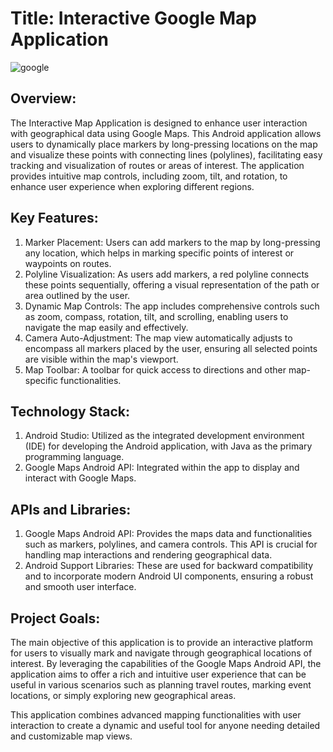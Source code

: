 <h1><b1>Title: Interactive Google Map Application</b1></h1>

![google](https://github.com/ashvinibalte/GoogleMapAPI/assets/125997432/2d143a58-8dc5-438c-8d63-729706a405bd)

<h2><b1>Overview:</b1></h2>

The Interactive Map Application is designed to enhance user interaction with geographical data using Google Maps. This Android application allows users to dynamically place markers by long-pressing locations on the map and visualize these points with connecting lines (polylines), facilitating easy tracking and visualization of routes or areas of interest. The application provides intuitive map controls, including zoom, tilt, and rotation, to enhance user experience when exploring different regions.

<h2><b1>Key Features:</b1></h2>

1. Marker Placement: Users can add markers to the map by long-pressing any location, which helps in marking specific points of interest or waypoints on routes.
2. Polyline Visualization: As users add markers, a red polyline connects these points sequentially, offering a visual representation of the path or area outlined by the user.
3. Dynamic Map Controls: The app includes comprehensive controls such as zoom, compass, rotation, tilt, and scrolling, enabling users to navigate the map easily and effectively.
4. Camera Auto-Adjustment: The map view automatically adjusts to encompass all markers placed by the user, ensuring all selected points are visible within the map's viewport.
5. Map Toolbar: A toolbar for quick access to directions and other map-specific functionalities.

<h2><b1>Technology Stack:</b1></h2>

1. Android Studio: Utilized as the integrated development environment (IDE) for developing the Android application, with Java as the primary programming language.
2. Google Maps Android API: Integrated within the app to display and interact with Google Maps.

<h2><b1>APIs and Libraries:</b1></h2>

1. Google Maps Android API: Provides the maps data and functionalities such as markers, polylines, and camera controls. This API is crucial for handling map interactions and rendering geographical data.
2. Android Support Libraries: These are used for backward compatibility and to incorporate modern Android UI components, ensuring a robust and smooth user interface.
   
<h2><b1> Project Goals:</b1></h2>
The main objective of this application is to provide an interactive platform for users to visually mark and navigate through geographical locations of interest. By leveraging the capabilities of the Google Maps Android API, the application aims to offer a rich and intuitive user experience that can be useful in various scenarios such as planning travel routes, marking event locations, or simply exploring new geographical areas.

This application combines advanced mapping functionalities with user interaction to create a dynamic and useful tool for anyone needing detailed and customizable map views.
